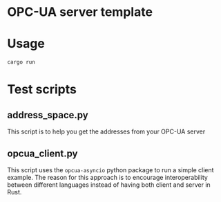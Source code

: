 # OPC-UA server template

# Usage
```
cargo run
```

# Test scripts
## address_space.py
This script is to help you get the addresses from your OPC-UA server

## opcua_client.py
This script uses the `opcua-asyncio` python package to run a simple client example.
The reason for this approach is to encourage interoperability between different languages instead of having both client and server in Rust.